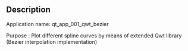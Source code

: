 ## Description
Application name: qt_app_001_qwt_bezier

Purpose : Plot different spline curves by means of extended Qwt library
(Bezier interpolation implementation)

